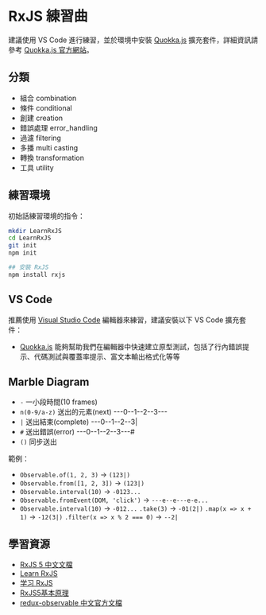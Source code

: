 # RxJS 練習曲

建議使用 VS Code 進行練習，並於環境中安裝 [Quokka.js](https://marketplace.visualstudio.com/items?itemName=WallabyJs.quokka-vscode) 擴充套件，詳細資訊請參考 [Quokka.js 官方網站](https://quokkajs.com/)。

## 分類

* 組合 combination
* 條件 conditional
* 創建 creation
* 錯誤處理 error_handling
* 過濾 filtering
* 多播 multi casting
* 轉換 transformation
* 工具 utility

## 練習環境

初始話練習環境的指令：

```bash
mkdir LearnRxJS
cd LearnRxJS
git init
npm init

## 安裝 RxJS
npm install rxjs
```

## VS Code

推薦使用 [Visual Studio Code](https://code.visualstudio.com/) 編輯器來練習，建議安裝以下 VS Code 擴充套件：

* [Quokka.js](https://marketplace.visualstudio.com/items?itemName=WallabyJs.quokka-vscode) 能夠幫助我們在編輯器中快速建立原型測試，包括了行內錯誤提示、代碼測試與覆蓋率提示、富文本輸出格式化等等

## Marble Diagram

* `-`           一小段時間(10 frames)
* `n(0-9/a-z)`  送出的元素(next)         ---0--1--2--3---
* `|`           送出結束(complete)      ---0--1--2--3|
* `#`           送出錯誤(error)         ---0--1--2--3---#
* `()`          同步送出

範例：

* `Observable.of(1, 2, 3)`              -> `(123|)`
* `Observable.from([1, 2, 3])`          -> `(123|)`
* `Observable.interval(10)`             -> `-0123...`
* `Observable.fromEvent(DOM, 'click')`  -> `---e--e---e-e...`
* `Observable.interval(10)`             -> `-012...`
    `.take(3)`                          -> `-01(2|)`
    `.map(x => x + 1)`                  -> `-12(3|)`
    `.filter(x => x % 2 === 0)`         -> `--2|`

## 學習資源

* [RxJS 5 中文文檔](http://cn.rx.js.org/)
* [Learn RxJS](https://www.learnrxjs.io/)
* [学习 RxJS](https://rxjs-cn.github.io/learn-rxjs-operators/)
* [RxJS5基本原理](https://github.com/RxJS-CN/rxjs5-ultimate-cn/tree/master/ebook)
* [redux-observable 中文官方文檔](https://redux-observable-cn.js.org/)
